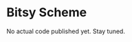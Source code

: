 # Bitsy Scheme

No actual code published yet. Stay tuned.

<!--
  -- SPDX-License-Identifier: ISC
  -- Copyright (c) 2024 Masanori Ogino
  -->

